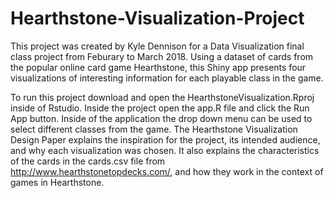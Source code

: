 # Hearthstone-Visualization-Project
This project was created by Kyle Dennison for a Data Visualization final class project from Feburary to March 2018. Using a dataset of cards from the popular online card game Hearthstone, this Shiny app presents four visualizations of interesting information for each playable class in the game. 




To run this project download and open the HearthstoneVisualization.Rproj inside of Rstudio. Inside the project open the app.R file and click the Run App button. Inside of the application the drop down menu can be used to select different classes from the game. 
The Hearthstone Visualization Design Paper explains the inspiration for the project, its intended audience, and why each visualization was chosen. It also explains the characteristics of the cards in the cards.csv file from http://www.hearthstonetopdecks.com/, and how they work in the context of games in Hearthstone. 
